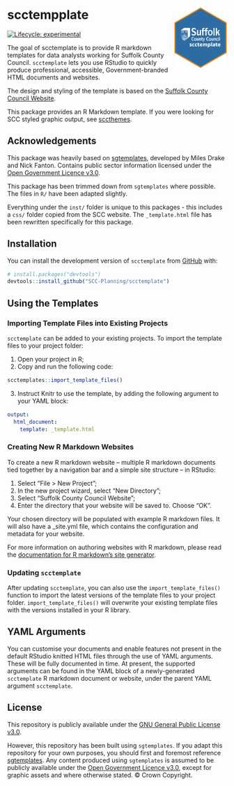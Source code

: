 
<!-- README.md is generated from README.Rmd. Please edit that file -->

# scctempplate <img src="inst/figures/scc-hex.png" align="right" width="120"/>

<!-- badges: start -->

[![Lifecycle:
experimental](https://img.shields.io/badge/lifecycle-experimental-orange.svg)](https://lifecycle.r-lib.org/articles/stages.html#experimental)
<!-- badges: end -->

The goal of scctemplate is to provide R markdown templates for data
analysts working for Suffolk County Council. `scctemplate` lets you use
RStudio to quickly produce professional, accessible, Government-branded
HTML documents and websites.

The design and styling of the template is based on the [Suffolk County
Council Website](https://www.suffolk.gov.uk/).

This package provides an R Markdown template. If you were looking for
SCC styled graphic output, see
[sccthemes](https://github.com/thomaszwagerman/sccthemes).

## Acknowledgements

This package was heavily based on
[sgtemplates](https://github.com/DataScienceScotland/sgtemplates),
developed by Miles Drake and Nick Fanton. Contains public sector
information licensed under the [Open Government Licence
v3.0](https://www.nationalarchives.gov.uk/doc/open-government-licence/version/3/).

This package has been trimmed down from `sgtemplates` where possible.
The files in `R/` have been adapted slightly.

Everything under the `inst/` folder is unique to this packages - this
includes a `css/` folder copied from the SCC website. The
`_template.html` file has been rewritten specifically for this package.

## Installation

You can install the development version of `scctemplate` from
[GitHub](https://github.com/) with:

``` r
# install.packages("devtools")
devtools::install_github("SCC-Planning/scctemplate")
```

## Using the Templates

### Importing Template Files into Existing Projects

`scctemplate` can be added to your existing projects. To import the
template files to your project folder:

1.  Open your project in R;
2.  Copy and run the following code:

``` r
scctemplates::import_template_files()
```

3.  Instruct Knitr to use the template, by adding the following argument
    to your YAML block:

``` yaml
output:
  html_document:
    template: _template.html
```

### Creating New R Markdown Websites

To create a new R markdown website – multiple R markdown documents tied
together by a navigation bar and a simple site structure – in RStudio:

1.  Select “File \> New Project”;
2.  In the new project wizard, select “New Directory”;
3.  Select “Suffolk County Council Website”;
4.  Enter the directory that your website will be saved to. Choose “OK”.

Your chosen directory will be populated with example R markdown files.
It will also have a \_site.yml file, which contains the configuration
and metadata for your website.

For more information on authoring websites with R markdown, please read
the [documentation for R markdown’s site
generator](https://bookdown.org/yihui/rmarkdown/rmarkdown-site.html).

### Updating `scctemplate`

After updating `scctemplate`, you can also use the
`import_template_files()` function to import the latest versions of the
template files to your project folder. `import_template_files()` will
overwrite your existing template files with the versions installed in
your R library.

## YAML Arguments

You can customise your documents and enable features not present in the
default RStudio knitted HTML files through the use of YAML arguments.
These will be fully documented in time. At present, the supported
arguments can be found in the YAML block of a newly-generated
`scctemplate` R markdown document or website, under the parent YAML
argument `scctemplate`.

## License

This repository is publicly available under the [GNU General Public
License v3.0](LICENSE).

However, this repository has been built using `sgtemplates`. If you
adapt this repository for your own purposes, you should first and
foremost reference
[sgtemplates](https://github.com/DataScienceScotland/sgtemplates). Any
content produced using `sgtemplates` is assumed to be publicly available
under the [Open Government Licence
v3.0](http://www.nationalarchives.gov.uk/doc/open-government-licence/version/3/),
except for graphic assets and where otherwise stated. © Crown Copyright.
